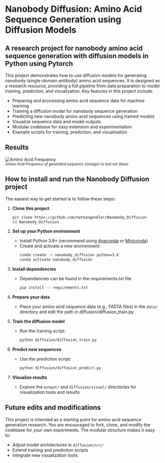 # Nanobody Diffusion: Amino Acid Sequence Generation using Diffusion Models

## A research project for nanobody amino acid sequence generation with diffusion models in Python using Pytorch

This project demonstrates how to use diffusion models for generating nanobody (single-domain antibody) amino acid sequences. It is designed as a research resource, providing a full pipeline from data preparation to model training, prediction, and visualization. Key features in this project include:

- Preparing and processing amino acid sequence data for machine learning
- Training a diffusion model for nanobody sequence generation
- Predicting new nanobody amino acid sequences using trained models
- Visualize sequence data and model outputs
- Modular codebase for easy extension and experimentation
- Example scripts for training, prediction, and visualization

## Results

![Amino Acid Frequency](/visual/AAfrequency.png)
<br>
<sub><i>*Amino Acid Frequency of generated sequence (orange) vs test set (blue)*</i></sub>

## How to install and run the Nanobody Diffusion project

The easiest way to get started is to follow these steps:

1. **Clone this project**
   ```bash
   git clone https://github.com/nathangendler/Nanobody_Diffusion
   cd Nanobody_Diffusion
   ```

2. **Set up your Python environment**
   - Install Python 3.8+ (recommend using [Anaconda](https://www.anaconda.com/products/distribution) or [Miniconda](https://docs.conda.io/en/latest/miniconda.html))
   - Create and activate a new environment:
     ```bash
     conda create -n nanobody_diffusion python=3.8
     conda activate nanobody_diffusion
     ```

3. **Install dependencies**
    - Dependencies can be found in the requirements.txt file
        ```bash
        pip install -r requirements.txt
        ```

4. **Prepare your data**
   - Place your amino acid sequence data (e.g., FASTA files) in the `data/` directory and edit the path in diffusion/diffusion_train.py

5. **Train the diffusion model**
   - Run the training script:
     ```bash
     python diffusion/diffusion_train.py
     ```

6. **Predict new sequences**
   - Use the prediction script:
     ```bash
     python diffusion/diffusion_predict.py
     ```

7. **Visualize results**
   - Explore the `output/` and `diffusion/visual/` directories for visualization tools and results.

## Future edits and modifications

This project is intended as a starting point for amino acid sequence generation research. You are encouraged to fork, clone, and modify the codebase for your own experiments. The modular structure makes it easy to:

- Adjust model architectures in `diffusion/src/`
- Extend training and prediction scripts
- Integrate new visualization tools
